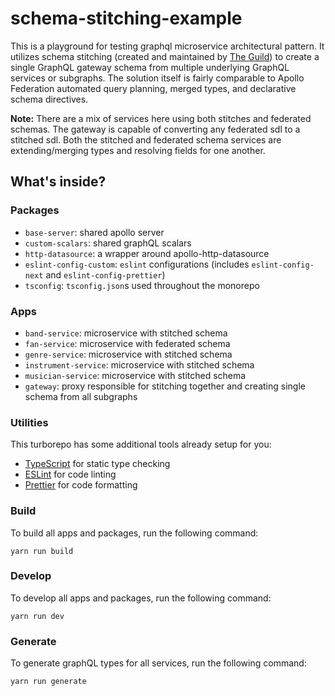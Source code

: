# schema-stitching-example

This is a playground for testing graphql microservice architectural pattern. 
It utilizes schema stitching (created and maintained by [The Guild](https://the-guild.dev/))
to create a single GraphQL gateway schema from multiple underlying GraphQL services or subgraphs. 
The solution itself is fairly comparable to Apollo Federation automated query planning, merged types,
and declarative schema directives.

**Note:**
There are a mix of services here using both stitches and federated schemas. The gateway is capable of
converting any federated sdl to a stitched sdl. Both the stitched and federated schema services are 
extending/merging types and resolving fields for one another.

## What's inside?

### Packages

- `base-server`: shared apollo server
- `custom-scalars`: shared graphQL scalars
- `http-datasource`: a wrapper around apollo-http-datasource
- `eslint-config-custom`: `eslint` configurations (includes `eslint-config-next` and `eslint-config-prettier`)
- `tsconfig`: `tsconfig.json`s used throughout the monorepo

### Apps

- `band-service`: microservice with stitched schema
- `fan-service`: microservice with federated schema
- `genre-service`: microservice with stitched schema
- `instrument-service`: microservice with stitched schema
- `musician-service`: microservice with stitched schema
- `gateway`: proxy responsible for stitching together and creating single schema from all subgraphs 

### Utilities

This turborepo has some additional tools already setup for you:

- [TypeScript](https://www.typescriptlang.org/) for static type checking
- [ESLint](https://eslint.org/) for code linting
- [Prettier](https://prettier.io) for code formatting

### Build

To build all apps and packages, run the following command:

```
yarn run build
```

### Develop

To develop all apps and packages, run the following command:

```
yarn run dev
```

### Generate

To generate graphQL types for all services, run the following command:

```
yarn run generate
```
